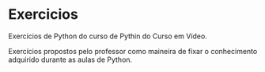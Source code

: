 
# Exercicios

 Exercicios de Python do curso de Pythin do Curso em Vídeo.

 Exercícios propostos pelo professor como maineira de fixar o conhecimento adquirido durante as aulas de Python.
